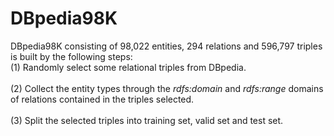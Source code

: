 # DBpedia98K

DBpedia98K consisting of 98,022 entities, 294 relations and 596,797 triples is built by the following steps:
</br>
(1) Randomly select some relational triples from DBpedia.   
</br>
(2) Collect the entity types through the *rdfs:domain* and *rdfs:range* domains of relations contained in the triples selected.  
</br>
(3) Split the selected triples into training set, valid set and test set.
